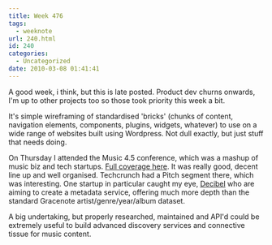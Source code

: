 ```yaml
---
title: Week 476
tags:
  - weeknote
url: 240.html
id: 240
categories:
  - Uncategorized
date: 2010-03-08 01:41:41
---
```


A good week, i think, but this is late posted. Product dev churns onwards, I'm up to other projects too so those took priority this week a bit. 

It's simple wireframing of standardised 'bricks' (chunks of content, navigation elements, components, plugins, widgets, whatever) to use on a wide range of websites built using Wordpress. Not dull exactly, but just stuff that needs doing. 

On Thursday I attended the Music 4.5 conference, which was a mashup of music biz and tech startups. [Full coverage here](http://www.music4point5.com/blog/). It was really good, decent line up and well organised. Techcrunch had a Pitch segment there, which was interesting. One startup in particular caught my eye, [Decibel](http://decibel.net) who are aiming to create a metadata service, offering much more depth than the standard Gracenote artist/genre/year/album dataset. 

A big undertaking, but properly researched, maintained and API'd could be extremely useful to build advanced discovery services and connective tissue for music content.